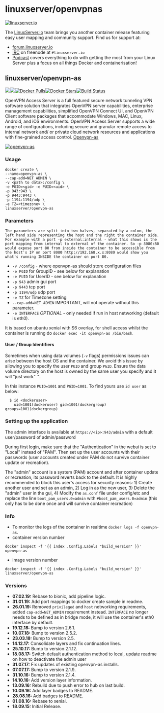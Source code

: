 # linuxserver/openvpnas

[![linuxserver.io](https://raw.githubusercontent.com/linuxserver/docker-templates/master/linuxserver.io/img/linuxserver_medium.png)](https://linuxserver.io)

The [LinuxServer.io](https://linuxserver.io) team brings you another container release featuring easy user mapping and community support. Find us for support at:

* [forum.linuxserver.io](https://forum.linuxserver.io)
* [IRC](https://www.linuxserver.io/irc/) on freenode at `#linuxserver.io`
* [Podcast](https://www.linuxserver.io/podcast/) covers everything to do with getting the most from your Linux Server plus a focus on all things Docker and containerisation!

## linuxserver/openvpn-as

[![](https://images.microbadger.com/badges/version/linuxserver/openvpn-as.svg)](https://microbadger.com/images/linuxserver/openvpn-as)[![](https://images.microbadger.com/badges/image/linuxserver/openvpn-as.svg)](https://microbadger.com/images/linuxserver/openvpn-as)[![Docker Pulls](https://img.shields.io/docker/pulls/linuxserver/openvpn-as.svg)](https://hub.docker.com/r/linuxserver/openvpn-as/)[![Docker Stars](https://img.shields.io/docker/stars/linuxserver/openvpn-as.svg)](https://hub.docker.com/r/linuxserver/openvpn-as/)[![Build Status](https://ci.linuxserver.io/buildStatus/icon?job=Docker-Builders/x86-64/x86-64-openvpn-as)](https://ci.linuxserver.io/job/Docker-Builders/job/x86-64/job/x86-64-openvpn-as/)

OpenVPN Access Server is a full featured secure network tunneling VPN software solution that integrates OpenVPN server capabilities, enterprise management capabilities, simplified OpenVPN Connect UI, and OpenVPN Client software packages that accommodate Windows, MAC, Linux, Android, and iOS environments. OpenVPN Access Server supports a wide range of configurations, including secure and granular remote access to internal network and/ or private cloud network resources and applications with fine-grained access control. [Openvpn-as](https://openvpn.net/index.php/access-server/overview.html)

[![openvpn-as](https://raw.githubusercontent.com/linuxserver/docker-templates/master/linuxserver.io/img/openvpn-as-banner.png)](https://openvpn.net/index.php/access-server/overview.html)

### Usage

```text
docker create \
--name=openvpn-as \
--cap-add=NET_ADMIN \
-v <path to data>:/config \
-e PGID=<gid> -e PUID=<uid> \
-p 943:943 \
-p 9443:9443 \
-p 1194:1194/udp \
-e TZ=<timezone> \
linuxserver/openvpn-as
```

### Parameters

`The parameters are split into two halves, separated by a colon, the left hand side representing the host and the right the container side. For example with a port -p external:internal - what this shows is the port mapping from internal to external of the container. So -p 8080:80 would expose port 80 from inside the container to be accessible from the host's IP on port 8080 http://192.168.x.x:8080 would show you what's running INSIDE the container on port 80.`

* `-v /config` - where openvpn-as should store configuration files
* `-e PGID` for GroupID - see below for explanation
* `-e PUID` for UserID - see below for explanation
* `-p 943` admin gui port
* `-p 9443` tcp port
* `-p 1194/udp` udp port
* `-e TZ` for Timezone setting
* `--cap-add=NET_ADMIN` IMPORTANT, will not operate without this parameter.
* `-e INTERFACE` _OPTIONAL_ - only needed if run in host networking \(default is eth0\).

It is based on ubuntu xenial with S6 overlay, for shell access whilst the container is running do `docker exec -it openvpn-as /bin/bash`.

#### User / Group Identifiers

Sometimes when using data volumes \(`-v` flags\) permissions issues can arise between the host OS and the container. We avoid this issue by allowing you to specify the user `PUID` and group `PGID`. Ensure the data volume directory on the host is owned by the same user you specify and it will "just work" ™.

In this instance `PUID=1001` and `PGID=1001`. To find yours use `id user` as below:

```text
  $ id <dockeruser>
    uid=1001(dockeruser) gid=1001(dockergroup) groups=1001(dockergroup)
```

### Setting up the application

The admin interface is available at `https://<ip>:943/admin` with a default user/password of admin/password

During first login, make sure that the "Authentication" in the webui is set to "Local" instead of "PAM". Then set up the user accounts with their passwords \(user accounts created under PAM do not survive container update or recreation\).

The "admin" account is a system \(PAM\) account and after container update or recreation, its password reverts back to the default. It is highly recommended to block this user's access for security reasons: 1\) Create another user and set as an admin, 2\) Log in as the new user, 3\) Delete the "admin" user in the gui, 4\) Modify the `as.conf` file under config/etc and replace the line `boot_pam_users.0=admin` with `#boot_pam_users.0=admin` \(this only has to be done once and will survive container recreation\)

### Info

* To monitor the logs of the container in realtime `docker logs -f openvpn-as`.
* container version number

`docker inspect -f '{{ index .Config.Labels "build_version" }}' openvpn-as`

* image version number

`docker inspect -f '{{ index .Config.Labels "build_version" }}' linuxserver/openvpn-as`

### Versions

* **07.02.19:** Rebase to bionic, add pipeline logic.
* **31.01.19:** Add port mappings to docker create sample in readme.
* **26.01.19:** Removed `privileged` and `host` networking requirements, added `cap-add=NET_ADMIN` requirement instead. `INTERFACE` no longer needs to be defined as in bridge mode, it will use the container's eth0 interface by default.
* **19.12.18:** Bump to version 2.6.1.
* **10.07.18:** Bump to version 2.5.2.
* **23.03.18:** Bump to version 2.5.
* **14.12.17:** Consolidate layers and fix continuation lines.
* **25.10.17:** Bump to version 2.1.12.
* **18.08.17:** Switch default authentication method to local, update readme on how to deactivate the admin user
* **31.07.17:** Fix updates of existing openvpn-as installs.
* **07.07.17:** Bump to version 2.1.9.
* **31.10.16:** Bump to version 2.1.4.
* **14.10.16:** Add version layer information.
* **13.09.16:** Rebuild due to push error to hub on last build.
* **10.09.16:** Add layer badges to README.
* **28.08.16:** Add badges to README.
* **01.08.16:** Rebase to xenial.
* **18.09.15:** Initial Release.

